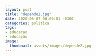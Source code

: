 ```yaml
---
layout: post
title: "depende2.jpg"
date: 2020-05-07 00:00:01 -0300
categories: politica
tags:
- educacao
- educação
image: 
  thumbnail: assets/images/depende2.jpg 
---
```


